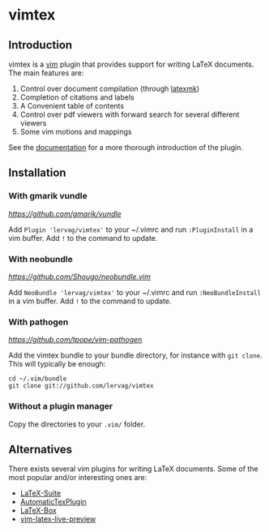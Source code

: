 # vimtex

## Introduction

vimtex is a [vim](http://www.vim.org/) plugin that provides support for writing LaTeX documents.  The
main features are:

1. Control over document compilation (through [latexmk](http://users.phys.psu.edu/~collins/software/latexmk-jcc/))
2. Completion of citations and labels
3. A Convenient table of contents
4. Control over pdf viewers with forward search for several different viewers
5. Some vim motions and mappings

See the [documentation](https://raw.githubusercontent.com/lervag/vimtex/master/doc/vimtex.txt) for a more thorough introduction of the plugin.

## Installation

### With gmarik vundle
_https://github.com/gmarik/vundle_

Add `Plugin 'lervag/vimtex'` to your ~/.vimrc and run
`:PluginInstall` in a vim buffer. Add `!` to the command to update.

### With neobundle
_https://github.com/Shougo/neobundle.vim_

Add `NeoBundle 'lervag/vimtex'` to your ~/.vimrc and run
`:NeoBundleInstall` in a vim buffer. Add `!` to the command to update.

### With pathogen
_https://github.com/tpope/vim-pathogen_

Add the vimtex bundle to your bundle directory, for instance with `git
clone`.  This will typically be enough:

    cd ~/.vim/bundle
    git clone git://github.com/lervag/vimtex

### Without a plugin manager

Copy the directories to your `.vim/` folder.

## Alternatives

There exists several vim plugins for writing LaTeX documents.  Some of the most
popular and/or interesting ones are:
- [LaTeX-Suite](http://vim-latex.sourceforge.net)
- [AutomaticTexPlugin](http://atp-vim.sourceforge.net)
- [LaTeX-Box](https://github.com/LaTeX-Box-Team/LaTeX-Box)
- [vim-latex-live-preview](https://github.com/xuhdev/vim-latex-live-preview)

